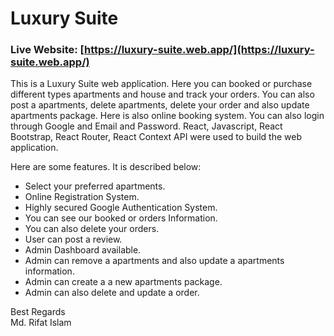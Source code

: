 # Luxury Suite

### Live Website: [https://luxury-suite.web.app/](https://luxury-suite.web.app/)

This is a Luxury Suite web application. Here you can booked or purchase different types apartments and house and track your orders. You can also post a apartments, delete apartments, delete your order and also update apartments package. Here is also online booking system. You can also login through Google and Email and Password. React, Javascript, React Bootstrap, React Router, React Context API were used to build the web application.

Here are some features. It is described below:

* Select your preferred apartments.
* Online Registration System.
* Highly secured Google Authentication System.
* You can see our booked or orders Information.
* You can also delete your orders.
* User can post a review.
* Admin Dashboard available.
* Admin can remove a apartments and also update a apartments information.
* Admin can create a a new apartments package.
* Admin can also delete and update a order.

Best Regards \
Md. Rifat Islam
 